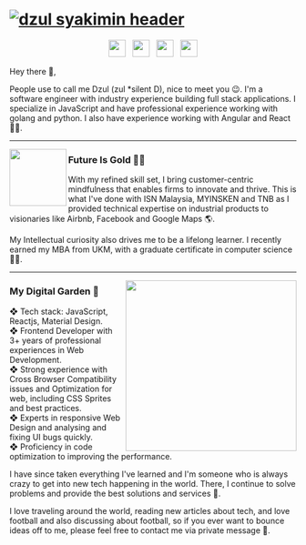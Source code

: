 # [![dzul syakimin header](https://pbs.twimg.com/profile_banners/2463193075/1601728597/1500x500)](https://www.linkedin.com/in/mohamad-dzul-syakimin-mohd-noor-096394a3/)

<p align='center'>
<a href="https://www.facebook.com/iDzuly"><img height="30" src="https://cdn-icons.flaticon.com/png/512/665/premium/665209.png?token=exp=1640761242~hmac=9efda7847d3a237f5c1088043bd0588a"></a>&nbsp;&nbsp;
<a href="https://twitter.com/dzulsyakimi"><img height="30" src="https://cdn-icons.flaticon.com/png/512/665/premium/665228.png?token=exp=1640760850~hmac=39eccba1776bbe23ac36dc3fa68b9081"></a>&nbsp;&nbsp;
<a href="https://www.instagram.com/dzulsyakimin_/"><img height="30" src="https://cdn-icons.flaticon.com/png/512/665/premium/665211.png?token=exp=1640761186~hmac=ec4b5b15998be22fe3431a8200672b19"></a>&nbsp;&nbsp;
<a href="https://www.linkedin.com/in/mohamad-dzul-syakimin-mohd-noor-096394a3/"><img height="30" src="https://cdn-icons.flaticon.com/png/512/665/premium/665212.png?token=exp=1640761216~hmac=fab1bc17cadc688ea2fdebd5a875a830"></a>
</p>

Hey there 👋,

People use to call me Dzul (zul *silent D), nice to meet you 😉. I'm a software engineer with industry experience building full stack applications. I specialize in JavaScript and have professional experience working with golang and python. I also have experience working with Angular and React 🧑‍💻.

  ---
  
<p>
  <img width="100" height="100" align='left' src="https://cdn-icons.flaticon.com/png/512/2973/premium/2973778.png?token=exp=1640761536~hmac=91b64443847bc8c71e48243b4c5cc7b6">
</p>
 
### Future Is Gold 🧑‍💻

With my refined skill set, I bring customer-centric mindfulness that enables firms to innovate and thrive. This is what I've done with ISN Malaysia, MYINSKEN and TNB as I provided technical expertise on industrial products to visionaries like Airbnb, Facebook and Google Maps 🌎.

My Intellectual curiosity also drives me to be a lifelong learner. I recently earned my MBA from UKM, with a graduate certificate in computer science 🧑‍🎓.

 ---

<p>
  <a href="https://waylonwalker.com/latest"><img width="300" align='right' src="https://waylonwalker.com/latest.png?raw=true"></a>
</p>

### My Digital Garden 🌱

❖ Tech stack: JavaScript, Reactjs, Material Design.<br/>
❖ Frontend Developer with 3+ years of professional experiences in Web Development.<br/>
❖ Strong experience with Cross Browser Compatibility issues and Optimization for web, including CSS Sprites and best practices.<br/>
❖ Experts in responsive Web Design and analysing and fixing UI bugs quickly.<br/>
❖ Proficiency in code optimization to improving the performance.<br/>

I have since taken everything I've learned and I'm someone who is always crazy to get into new tech happening in the world. There, I continue to solve problems and provide the best solutions and services 🔭.

I love traveling around the world, reading new articles about tech, and love football and also discussing about football, so if you ever want to bounce ideas off to me, please feel free to contact me via private message 💭.
